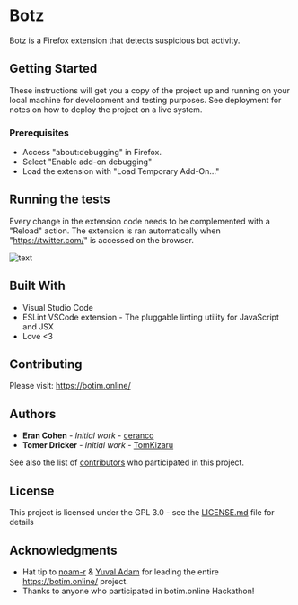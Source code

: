 # Botz

Botz is a Firefox extension that detects suspicious bot activity.

## Getting Started

These instructions will get you a copy of the project up and running on your local machine for development and testing purposes. See deployment for notes on how to deploy the project on a live system.

### Prerequisites

* Access "about:debugging" in Firefox.
* Select "Enable add-on debugging"
* Load the extension with "Load Temporary Add-On..."

## Running the tests

Every change in the extension code needs to be complemented with a "Reload" action.
The extension is ran automatically when "https://twitter.com/" is accessed on the browser.

![text](https://i.imgur.com/QJCKPyv.png)

## Built With

* Visual Studio Code
* ESLint VSCode extension - The pluggable linting utility for JavaScript and JSX
* Love <3

## Contributing

Please visit: https://botim.online/ 

## Authors

* **Eran Cohen** - *Initial work* - [ceranco](https://github.com/ceranco)
* **Tomer Dricker** - *Initial work* - [TomKizaru](https://github.com/TomKizaru)

See also the list of [contributors](https://github.com/botimonline/Botz/contributors) who participated in this project.

## License

This project is licensed under the GPL 3.0 - see the [LICENSE.md](LICENSE.md) file for details

## Acknowledgments

* Hat tip to [noam-r](https://github.com/noam-r) & [Yuval Adam](https://github.com/yuvadm) for leading the entire https://botim.online/ project.
* Thanks to anyone who participated in botim.online Hackathon!
